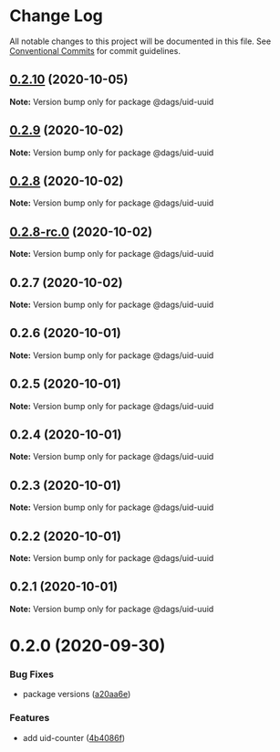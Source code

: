 # Change Log

All notable changes to this project will be documented in this file.
See [Conventional Commits](https://conventionalcommits.org) for commit guidelines.

## [0.2.10](https://github.com/AlexanderLapygin/dags/compare/@dags/uid-uuid@0.2.9...@dags/uid-uuid@0.2.10) (2020-10-05)

**Note:** Version bump only for package @dags/uid-uuid






## [0.2.9](https://github.com/AlexanderLapygin/dags/compare/@dags/uid-uuid@0.2.8...@dags/uid-uuid@0.2.9) (2020-10-02)

**Note:** Version bump only for package @dags/uid-uuid





## [0.2.8](https://github.com/AlexanderLapygin/dags/compare/@dags/uid-uuid@0.2.8-rc.0...@dags/uid-uuid@0.2.8) (2020-10-02)

**Note:** Version bump only for package @dags/uid-uuid





## [0.2.8-rc.0](https://github.com/AlexanderLapygin/dags/compare/@dags/uid-uuid@0.2.7...@dags/uid-uuid@0.2.8-rc.0) (2020-10-02)

**Note:** Version bump only for package @dags/uid-uuid






## 0.2.7 (2020-10-02)

**Note:** Version bump only for package @dags/uid-uuid





## 0.2.6 (2020-10-01)

**Note:** Version bump only for package @dags/uid-uuid





## 0.2.5 (2020-10-01)

**Note:** Version bump only for package @dags/uid-uuid





## 0.2.4 (2020-10-01)

**Note:** Version bump only for package @dags/uid-uuid





## 0.2.3 (2020-10-01)

**Note:** Version bump only for package @dags/uid-uuid





## 0.2.2 (2020-10-01)

**Note:** Version bump only for package @dags/uid-uuid





## 0.2.1 (2020-10-01)

**Note:** Version bump only for package @dags/uid-uuid





# 0.2.0 (2020-09-30)


### Bug Fixes

* package versions ([a20aa6e](https://github.com/AlexanderLapygin/dags/commit/a20aa6e797b3bc970ca201819bad22e5211fbabf))


### Features

* add uid-counter ([4b4086f](https://github.com/AlexanderLapygin/dags/commit/4b4086fc431bd0382ef87e240b18d977a587fd37))
